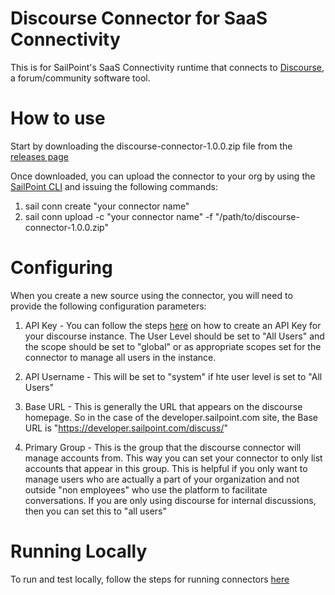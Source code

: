 # Discourse Connector for SaaS Connectivity
This is for SailPoint's SaaS Connectivity runtime that connects to [Discourse](https://www.discourse.org/), a forum/community software tool.

# How to use
Start by downloading the discourse-connector-1.0.0.zip file from the [releases page](https://github.com/sailpoint-oss/saas-conn-discourse/releases) 

Once downloaded, you can upload the connector to your org by using the [SailPoint CLI](https://developer.sailpoint.com/idn/tools/cli/) and issuing the following commands:

1. sail conn create "your connector name"
2. sail conn upload -c "your connector name" -f "/path/to/discourse-connector-1.0.0.zip"

# Configuring
When you create a new source using the connector, you will need to provide the following configuration parameters:

1. API Key - You can follow the steps [here](https://meta.discourse.org/t/create-and-configure-an-api-key/230124) on how to create an API Key for your discourse instance. The User Level should be set to "All Users" and the scope should be set to "global" or as appropriate scopes set for the connector to manage all users in the instance.

2. API Username - This will be set to "system" if hte user level is set to "All Users"

3. Base URL - This is generally the URL that appears on the discourse homepage. So in the case of the developer.sailpoint.com site, the Base URL is "https://developer.sailpoint.com/discuss/"

4. Primary Group - This is the group that the discourse connector will manage accounts from. This way you can set your connector to only list accounts that appear in this group. This is helpful if you only want to manage users who are actually a part of your organization and not outside "non employees" who use the platform to facilitate conversations. If you are only using discourse for internal discussions, then you can set this to "all users"

# Running Locally
To run and test locally, follow the steps for running connectors [here](https://developer.sailpoint.com/idn/docs/saas-connectivity/test-build-deploy)
